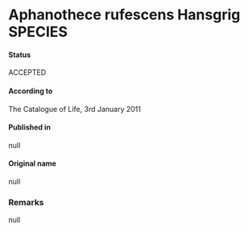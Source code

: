 Aphanothece rufescens Hansgrig SPECIES
=======

#### Status
ACCEPTED

#### According to
The Catalogue of Life, 3rd January 2011

#### Published in
null

#### Original name
null

### Remarks
null